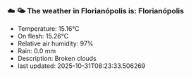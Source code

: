 ### ☁️ 🌤️  The weather in Florianópolis is: Florianópolis

- Temperature: 15.16°C
- On flesh: 15.26°C
- Relative air humidity: 97%
- Rain: 0.0 mm
- Description: Broken clouds
- last updated: 2025-10-31T08:23:33.506269
